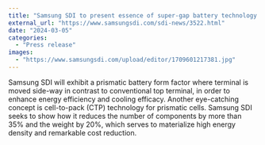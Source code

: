 ```yaml
---
title: "Samsung SDI to present essence of super-gap battery technology at InterBattery 2024"
external_url: "https://www.samsungsdi.com/sdi-news/3522.html"
date: "2024-03-05"
categories:
  - "Press release"
images:
  - "https://www.samsungsdi.com/upload/editor/1709601217381.jpg"
---
```


Samsung SDI will exhibit a prismatic battery form factor where terminal is moved side-way in contrast to conventional top terminal, in order to enhance energy efficiency and cooling efficacy. Another eye-catching concept is cell-to-pack (CTP) technology for prismatic cells. Samsung SDI seeks to show how it reduces the number of components by more than 35% and the weight by 20%, which serves to materialize high energy density and remarkable cost reduction.